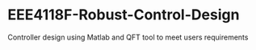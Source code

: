 # EEE4118F-Robust-Control-Design
Controller design using Matlab and QFT tool to meet users requirements
